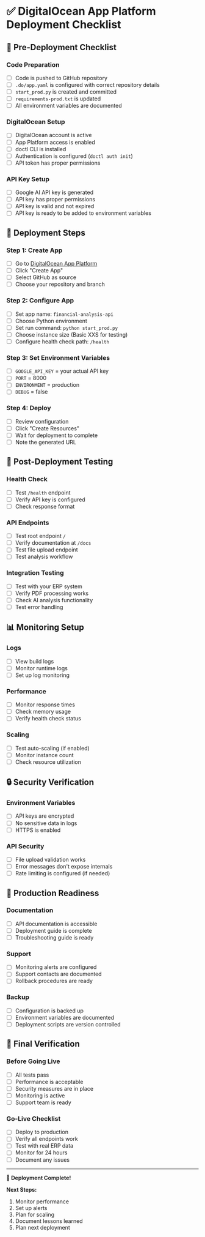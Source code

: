 # ✅ DigitalOcean App Platform Deployment Checklist

## 🚀 Pre-Deployment Checklist

### **Code Preparation**
- [ ] Code is pushed to GitHub repository
- [ ] `.do/app.yaml` is configured with correct repository details
- [ ] `start_prod.py` is created and committed
- [ ] `requirements-prod.txt` is updated
- [ ] All environment variables are documented

### **DigitalOcean Setup**
- [ ] DigitalOcean account is active
- [ ] App Platform access is enabled
- [ ] doctl CLI is installed
- [ ] Authentication is configured (`doctl auth init`)
- [ ] API token has proper permissions

### **API Key Setup**
- [ ] Google AI API key is generated
- [ ] API key has proper permissions
- [ ] API key is valid and not expired
- [ ] API key is ready to be added to environment variables

## 🔧 Deployment Steps

### **Step 1: Create App**
- [ ] Go to [DigitalOcean App Platform](https://cloud.digitalocean.com/apps)
- [ ] Click "Create App"
- [ ] Select GitHub as source
- [ ] Choose your repository and branch

### **Step 2: Configure App**
- [ ] Set app name: `financial-analysis-api`
- [ ] Choose Python environment
- [ ] Set run command: `python start_prod.py`
- [ ] Choose instance size (Basic XXS for testing)
- [ ] Configure health check path: `/health`

### **Step 3: Set Environment Variables**
- [ ] `GOOGLE_API_KEY` = your actual API key
- [ ] `PORT` = 8000
- [ ] `ENVIRONMENT` = production
- [ ] `DEBUG` = false

### **Step 4: Deploy**
- [ ] Review configuration
- [ ] Click "Create Resources"
- [ ] Wait for deployment to complete
- [ ] Note the generated URL

## 🧪 Post-Deployment Testing

### **Health Check**
- [ ] Test `/health` endpoint
- [ ] Verify API key is configured
- [ ] Check response format

### **API Endpoints**
- [ ] Test root endpoint `/`
- [ ] Verify documentation at `/docs`
- [ ] Test file upload endpoint
- [ ] Test analysis workflow

### **Integration Testing**
- [ ] Test with your ERP system
- [ ] Verify PDF processing works
- [ ] Check AI analysis functionality
- [ ] Test error handling

## 📊 Monitoring Setup

### **Logs**
- [ ] View build logs
- [ ] Monitor runtime logs
- [ ] Set up log monitoring

### **Performance**
- [ ] Monitor response times
- [ ] Check memory usage
- [ ] Verify health check status

### **Scaling**
- [ ] Test auto-scaling (if enabled)
- [ ] Monitor instance count
- [ ] Check resource utilization

## 🔒 Security Verification

### **Environment Variables**
- [ ] API keys are encrypted
- [ ] No sensitive data in logs
- [ ] HTTPS is enabled

### **API Security**
- [ ] File upload validation works
- [ ] Error messages don't expose internals
- [ ] Rate limiting is configured (if needed)

## 🚀 Production Readiness

### **Documentation**
- [ ] API documentation is accessible
- [ ] Deployment guide is complete
- [ ] Troubleshooting guide is ready

### **Support**
- [ ] Monitoring alerts are configured
- [ ] Support contacts are documented
- [ ] Rollback procedures are ready

### **Backup**
- [ ] Configuration is backed up
- [ ] Environment variables are documented
- [ ] Deployment scripts are version controlled

## 📝 Final Verification

### **Before Going Live**
- [ ] All tests pass
- [ ] Performance is acceptable
- [ ] Security measures are in place
- [ ] Monitoring is active
- [ ] Support team is ready

### **Go-Live Checklist**
- [ ] Deploy to production
- [ ] Verify all endpoints work
- [ ] Test with real ERP data
- [ ] Monitor for 24 hours
- [ ] Document any issues

---

**🎉 Deployment Complete!**

**Next Steps:**
1. Monitor performance
2. Set up alerts
3. Plan for scaling
4. Document lessons learned
5. Plan next deployment
